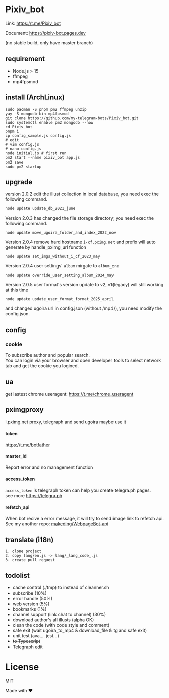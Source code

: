 # Pixiv_bot
Link: https://t.me/Pixiv_bot

Document: https://pixiv-bot.pages.dev

(no stable build, only have master branch)
## requirement

- Node.js > 15
- ffmpeg
- mp4fpsmod
## install (ArchLinux)
    sudo pacman -S pnpm pm2 ffmpeg unzip
    yay -S mongodb-bin mp4fpsmod
    git clone https://github.com/my-telegram-bots/Pixiv_bot.git
    sudo systemctl enable pm2 mongodb --now
    cd Pixiv_bot
    pnpm i
    cp config_sample.js config.js
    # edit
    # vim config.js
    # nano config.js
    node initial.js # first run
    pm2 start --name pixiv_bot app.js
    pm2 save
    sudo pm2 startup
## upgrade
version 2.0.2 edit the illust collection in local database, you need exec the following command.

    node update update_db_2021_june

Version 2.0.3 has changed the file storage directory, you need exec the following command.

    node update move_ugoira_folder_and_index_2022_nov
Version 2.0.4 remove hard hostname `i-cf.pximg.net` and prefix will auto generate by handle_pximg_url function

    node update set_imgs_without_i_cf_2023_may

Version 2.0.4 user settings' `album` mirgate to `album_one`

    node update override_user_setting_album_2024_may

Version 2.0.5 user format's version update to v2, v1(legacy) will still working at this time

    node update update_user_format_format_2025_april
    
and changed ugoira url in config.json (without /mp4/), you need modify the config.json.
## config
### cookie
To subscribe author and popular search.  
You can login via your browser and open developer tools to select network tab and get the cookie you logined.  
## ua
get lastest chrome useragent: https://t.me/chrome_useragent
## pximgproxy
i.pximg.net proxy, telegraph and send ugoira maybe use it
#### token
https://t.me/botfather
#### master_id
Report error and no management function
#### access_token
`access_token` is telegraph token can help you create telegra.ph pages.  
see more https://telegra.ph
#### refetch_api
When bot recive a error message, it will try to send image link to refetch api.  
See my another repo: [makeding/WebpageBot-api](https://github.com/makeding/WebpageBot-api)
## translate (i18n)
    1. clone project
    2. copy lang/en.js -> lang/_lang_code_.js
    3. create pull request

## todolist
- cache control (./tmp) to instead of cleanner.sh
- subscribe (10%)
- error handle (50%)
- web version (5%)
- bookmarks (1%)
- channel support (link chat to channel) (30%)
- download author's all illusts (alpha OK)
- clean the code (with code style and comment)
- safe exit (wait ugoira_to_mp4 & download_file & tg and safe exit)
- unit test (ava.... jest...)
- ~~to Typescript~~
- Telegraph edit
# License
MIT


Made with ❤️